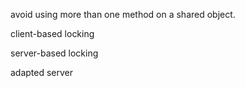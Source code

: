 avoid using more than one method on a shared object.

client-based locking 

server-based locking

adapted server 